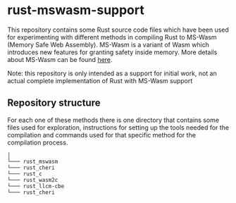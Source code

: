 # rust-mswasm-support
This repository contains some Rust source code files which have been used for experimenting with different methods in compiling Rust to MS-Wasm (Memory Safe Web Assembly). MS-Wasm is a variant of Wasm which introduces new features for granting safety inside memory. More details about MS-Wasm can be found [here](https://github.com/PLSysSec/ms-wasm).

Note: this repository is only intended as a support for initial work, not an actual complete implementation of Rust with MS-Wasm support

## Repository structure
For each one of these methods there is one directory that contains some files used for exploration, instructions for setting up the tools needed for the compilation and commands used for that specific method for the compilation process.

```
│
└─── rust_mswasm
└─── rust_cheri
└─── rust_c
└─── rust_wasm2c
└─── rust_llcm-cbe
└─── rust_cheri
```
